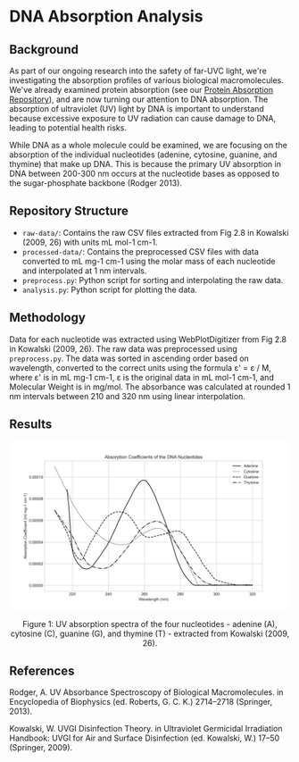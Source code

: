 # DNA Absorption Analysis

## Background

As part of our ongoing research into the safety of far-UVC light, we're investigating the absorption profiles of various biological macromolecules. We've already examined protein absorption (see our [Protein Absorption Repository](https://github.com/lennijusten/protein-absorbance)), and are now turning our attention to DNA absorption. The absorption of ultraviolet (UV) light by DNA is important to understand because excessive exposure to UV radiation can cause damage to DNA, leading to potential health risks. 

While DNA as a whole molecule could be examined, we are focusing on the absorption of the individual nucleotides (adenine, cytosine, guanine, and thymine) that make up DNA. This is because the primary UV absorption in DNA between 200-300 nm occurs at the nucleotide bases as opposed to the sugar-phosphate backbone (Rodger 2013).

## Repository Structure

- `raw-data/`: Contains the raw CSV files extracted from Fig 2.8 in Kowalski (2009, 26) with units mL mol-1 cm-1.
- `processed-data/`: Contains the preprocessed CSV files with data converted to mL mg-1 cm-1 using the molar mass of each nucleotide and interpolated at 1 nm intervals.
- `preprocess.py`: Python script for sorting and interpolating the raw data.
- `analysis.py`: Python script for plotting the data.

## Methodology

Data for each nucleotide was extracted using WebPlotDigitizer from Fig 2.8 in Kowalski (2009, 26). The raw data was preprocessed using `preprocess.py`. 
The data was sorted in ascending order based on wavelength, converted to the correct units using the formula ε' = ε / M, where ε' is in mL mg-1 cm-1, ε is the original data in mL mol-1 cm-1, and Molecular Weight is in mg/mol. The absorbance was calculated at rounded 1 nm intervals between 210 and 320 nm using linear interpolation.

## Results

![DNA Absorption Coefficient](DNA-absorption-coefficient.png)

<p align="center">
Figure 1: UV absorption spectra of the four nucleotides - adenine (A), cytosine (C), guanine (G), and thymine (T) - extracted from Kowalski (2009, 26).
</p>
  
## References
Rodger, A. UV Absorbance Spectroscopy of Biological Macromolecules. in Encyclopedia of Biophysics (ed. Roberts, G. C. K.) 2714–2718 (Springer, 2013).  
  
Kowalski, W. UVGI Disinfection Theory. in Ultraviolet Germicidal Irradiation Handbook: UVGI for Air and Surface Disinfection (ed. Kowalski, W.) 17–50 (Springer, 2009).
